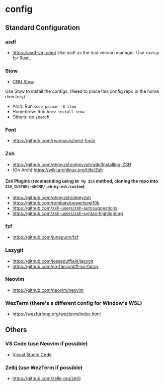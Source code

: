 # config

## Standard Configuration

### asdf

- https://asdf-vm.com/
Use asdf as the tool version manager. Use `rustup` for Rust.

### Stow

- [GNU Stow](https://www.gnu.org/software/stow/) 

Use Stow to install the configs. (Need to place this config repo in the home directory)

- Arch: Run `sudo pacman -S stow`
- Homebrew: Run `brew install stow`
- Others: do search

### Font

- https://github.com/ryanoasis/nerd-fonts

### Zsh

- https://github.com/ohmyzsh/ohmyzsh/wiki/Installing-ZSH 
- (On Arch) https://wiki.archlinux.org/title/Zsh

#### Zsh Plugins (recomending using `Oh My Zsh` method, cloning the repo into `ZSH_CUSTOM:-$HOME/.oh-my-zsh/custom`)

- https://github.com/ohmyzsh/ohmyzsh
- https://github.com/romkatv/powerlevel10k
- https://github.com/zsh-users/zsh-autosuggestions 
- https://github.com/zsh-users/zsh-syntax-highlighting

### fzf

- https://github.com/junegunn/fzf

### Lazygit

- https://github.com/jesseduffield/lazygit
- https://github.com/so-fancy/diff-so-fancy

### Neovim

- https://github.com/neovim/neovim

### WezTerm (there's a different config for Window's WSL)

- https://wezfurlong.org/wezterm/index.html

## Others

### VS Code (use Neovim if possible)

- [Visual Studio Code](https://code.visualstudio.com/download)

### Zellij (use WezTerm if possible)

- https://github.com/zellij-org/zellij
